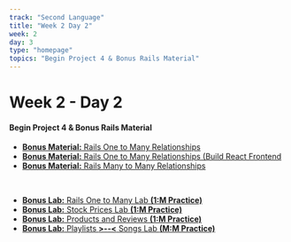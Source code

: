 ```yaml
---
track: "Second Language"
title: "Week 2 Day 2"
week: 2
day: 3
type: "homepage"
topics: "Begin Project 4 & Bonus Rails Material"
---
```



# Week 2 - Day 2

#### Begin Project 4 & Bonus Rails Material

- [**Bonus Material:** Rails One to Many Relationships](/second-language/week-2/day-3/lecture-materials/rails-one-to-many)
- [**Bonus Material:** Rails One to Many Relationships (Build React Frontend](/second-language/week-2/day-3/lecture-materials/one-to-many-frontend)
- [**Bonus Material:** Rails Many to Many Relationships](/second-language/week-2/day-3/lecture-materials/rails-many-to-many)

<br>

- [**Bonus Lab:** Rails One to Many Lab **(1:M Practice)**](/second-language/week-2/day-3/labs/rails-one-to-many-lab)
- [**Bonus Lab:** Stock Prices Lab **(1:M Practice)**](/second-language/week-2/day-3/labs/stock-prices-lab)
- [**Bonus Lab:** Products and Reviews **(1:M Practice)**](/second-language/week-2/day-3/labs/products-and-reviews-lab)
- [**Bonus Lab:** Playlists **>--<** Songs Lab **(M:M Practice)**](/second-language/week-2/day-3/lecture-materials/rails-many-to-many#another-example---playlists-and-songs)


<!-- 

<hr>

#### Lesson Recordings

- [**One to Many Relationships with Rails (React Frontend)**]()

-->
